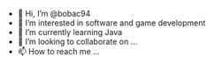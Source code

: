 - 👋 Hi, I’m @bobac94
- 👀 I’m interested in software and game development
- 🌱 I’m currently learning Java
- 💞️ I’m looking to collaborate on ...
- 📫 How to reach me ...

<!---
bobac94/bobac94 is a ✨ special ✨ repository because its `README.md` (this file) appears on your GitHub profile.
You can click the Preview link to take a look at your changes.
--->
